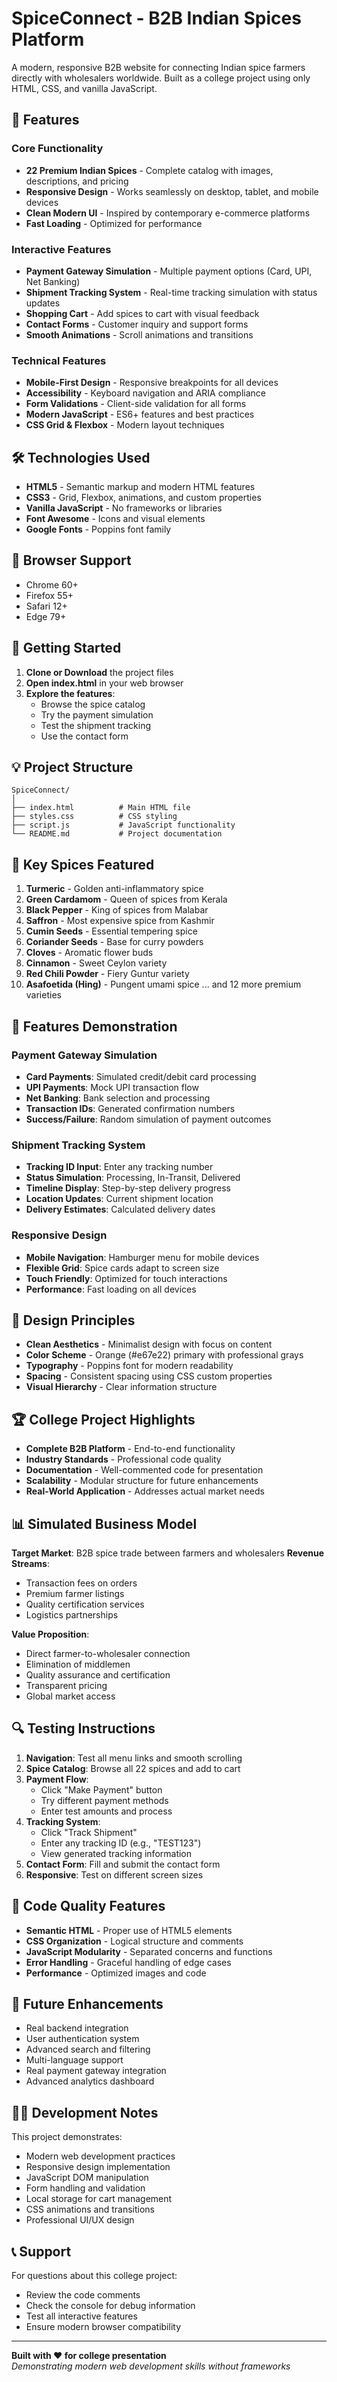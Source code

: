 # SpiceConnect - B2B Indian Spices Platform

A modern, responsive B2B website for connecting Indian spice farmers directly with wholesalers worldwide. Built as a college project using only HTML, CSS, and vanilla JavaScript.

## 🌟 Features

### Core Functionality

- **22 Premium Indian Spices** - Complete catalog with images, descriptions, and pricing
- **Responsive Design** - Works seamlessly on desktop, tablet, and mobile devices
- **Clean Modern UI** - Inspired by contemporary e-commerce platforms
- **Fast Loading** - Optimized for performance

### Interactive Features

- **Payment Gateway Simulation** - Multiple payment options (Card, UPI, Net Banking)
- **Shipment Tracking System** - Real-time tracking simulation with status updates
- **Shopping Cart** - Add spices to cart with visual feedback
- **Contact Forms** - Customer inquiry and support forms
- **Smooth Animations** - Scroll animations and transitions

### Technical Features

- **Mobile-First Design** - Responsive breakpoints for all devices
- **Accessibility** - Keyboard navigation and ARIA compliance
- **Form Validations** - Client-side validation for all forms
- **Modern JavaScript** - ES6+ features and best practices
- **CSS Grid & Flexbox** - Modern layout techniques

## 🛠️ Technologies Used

- **HTML5** - Semantic markup and modern HTML features
- **CSS3** - Grid, Flexbox, animations, and custom properties
- **Vanilla JavaScript** - No frameworks or libraries
- **Font Awesome** - Icons and visual elements
- **Google Fonts** - Poppins font family

## 📱 Browser Support

- Chrome 60+
- Firefox 55+
- Safari 12+
- Edge 79+

## 🚀 Getting Started

1. **Clone or Download** the project files
2. **Open index.html** in your web browser
3. **Explore the features**:
   - Browse the spice catalog
   - Try the payment simulation
   - Test the shipment tracking
   - Use the contact form

## 💡 Project Structure

```
SpiceConnect/
│
├── index.html          # Main HTML file
├── styles.css          # CSS styling
├── script.js           # JavaScript functionality
└── README.md           # Project documentation
```

## 🎯 Key Spices Featured

1. **Turmeric** - Golden anti-inflammatory spice
2. **Green Cardamom** - Queen of spices from Kerala
3. **Black Pepper** - King of spices from Malabar
4. **Saffron** - Most expensive spice from Kashmir
5. **Cumin Seeds** - Essential tempering spice
6. **Coriander Seeds** - Base for curry powders
7. **Cloves** - Aromatic flower buds
8. **Cinnamon** - Sweet Ceylon variety
9. **Red Chili Powder** - Fiery Guntur variety
10. **Asafoetida (Hing)** - Pungent umami spice
    ... and 12 more premium varieties

## 🔧 Features Demonstration

### Payment Gateway Simulation

- **Card Payments**: Simulated credit/debit card processing
- **UPI Payments**: Mock UPI transaction flow
- **Net Banking**: Bank selection and processing
- **Transaction IDs**: Generated confirmation numbers
- **Success/Failure**: Random simulation of payment outcomes

### Shipment Tracking System

- **Tracking ID Input**: Enter any tracking number
- **Status Simulation**: Processing, In-Transit, Delivered
- **Timeline Display**: Step-by-step delivery progress
- **Location Updates**: Current shipment location
- **Delivery Estimates**: Calculated delivery dates

### Responsive Design

- **Mobile Navigation**: Hamburger menu for mobile devices
- **Flexible Grid**: Spice cards adapt to screen size
- **Touch Friendly**: Optimized for touch interactions
- **Performance**: Fast loading on all devices

## 🎨 Design Principles

- **Clean Aesthetics** - Minimalist design with focus on content
- **Color Scheme** - Orange (#e67e22) primary with professional grays
- **Typography** - Poppins font for modern readability
- **Spacing** - Consistent spacing using CSS custom properties
- **Visual Hierarchy** - Clear information structure

## 🏆 College Project Highlights

- **Complete B2B Platform** - End-to-end functionality
- **Industry Standards** - Professional code quality
- **Documentation** - Well-commented code for presentation
- **Scalability** - Modular structure for future enhancements
- **Real-World Application** - Addresses actual market needs

## 📊 Simulated Business Model

**Target Market**: B2B spice trade between farmers and wholesalers
**Revenue Streams**:

- Transaction fees on orders
- Premium farmer listings
- Quality certification services
- Logistics partnerships

**Value Proposition**:

- Direct farmer-to-wholesaler connection
- Elimination of middlemen
- Quality assurance and certification
- Transparent pricing
- Global market access

## 🔍 Testing Instructions

1. **Navigation**: Test all menu links and smooth scrolling
2. **Spice Catalog**: Browse all 22 spices and add to cart
3. **Payment Flow**:
   - Click "Make Payment" button
   - Try different payment methods
   - Enter test amounts and process
4. **Tracking System**:
   - Click "Track Shipment"
   - Enter any tracking ID (e.g., "TEST123")
   - View generated tracking information
5. **Contact Form**: Fill and submit the contact form
6. **Responsive**: Test on different screen sizes

## 📝 Code Quality Features

- **Semantic HTML** - Proper use of HTML5 elements
- **CSS Organization** - Logical structure and comments
- **JavaScript Modularity** - Separated concerns and functions
- **Error Handling** - Graceful handling of edge cases
- **Performance** - Optimized images and code

## 🚀 Future Enhancements

- Real backend integration
- User authentication system
- Advanced search and filtering
- Multi-language support
- Real payment gateway integration
- Advanced analytics dashboard

## 👨‍💻 Development Notes

This project demonstrates:

- Modern web development practices
- Responsive design implementation
- JavaScript DOM manipulation
- Form handling and validation
- Local storage for cart management
- CSS animations and transitions
- Professional UI/UX design

## 📞 Support

For questions about this college project:

- Review the code comments
- Check the console for debug information
- Test all interactive features
- Ensure modern browser compatibility

---

**Built with ❤️ for college presentation**  
_Demonstrating modern web development skills without frameworks_
